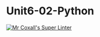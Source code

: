 # Unit6-02-Python
[![Mr Coxall's Super Linter](https://github.com/ICS3U-C-Programming-LilyC/Unit6-02-Python/workflows/Mr%20Coxall's%20Super%20Linter/badge.svg)](https://github.com/ICS3U-C-Programming-LilyC/Unit6-02-Python/actions/)
